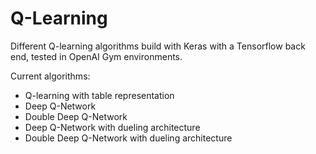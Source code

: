 # Q-Learning
Different Q-learning algorithms build with Keras with a Tensorflow back end, tested in OpenAI Gym environments.

Current algorithms:
*	Q-learning with table representation
*	Deep Q-Network
*	Double Deep Q-Network
*	Deep Q-Network with dueling architecture
*	Double Deep Q-Network with dueling architecture
